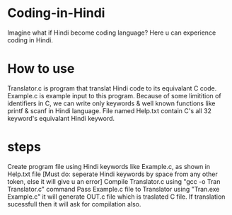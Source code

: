 # Coding-in-Hindi
Imagine what if Hindi become coding language? Here u can experience coding in Hindi.

# How to use
Translator.c is program that translat Hindi code to its equivalant C code.
Example.c is example input to this program.
Because of some limitition of identifiers in C, we can write only keywords & well known functions like printf & scanf in Hindi language.
File named Help.txt contain C's all 32 keyword's equivalant Hindi keyword.

# steps
Create program file using Hindi keywords like Example.c, as shown in Help.txt file [Must do: seperate Hindi keywords by space from any other token, else it will give u an error]
Compile Translator.c using "gcc -o Tran Translator.c" command
Pass Example.c file to Translator using "Tran.exe Example.c" it will generate OUT.c file which is traslated C file.
If translation sucessfull then it will ask for compilation also.
